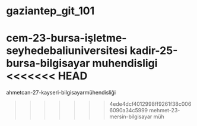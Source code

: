# gaziantep_git_101
cem-23-bursa-işletme-seyhedebaliuniversitesi
kadir-25-bursa-bilgisayar muhendisligi
<<<<<<< HEAD
=======
ahmetcan-27-kayseri-bilgisayarmühendisliği
>>>>>>> 4ede4dcf4012998ff9261f38c0066090a34c5999
mehmet-23-mersin-bilgisayar müh
